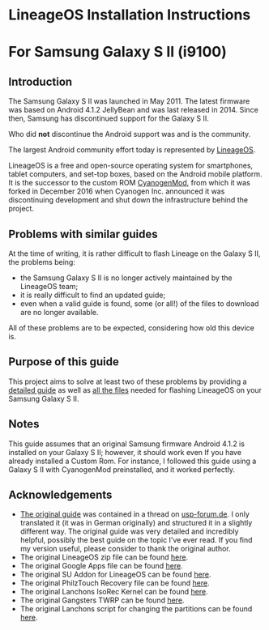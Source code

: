 # LineageOS Installation Instructions 
# For Samsung Galaxy S II (i9100)

## Introduction
The Samsung Galaxy S II was launched in May 2011. The latest firmware was based on Android 4.1.2 JellyBean and was last released in 2014. Since then, Samsung has discontinued support for the Galaxy S II.

Who did **not** discontinue the Android support was and is the community.

The largest Android community effort today is represented by [LineageOS](https://lineageos.org/).

LineageOS is a free and open-source operating system for smartphones, tablet computers, and set-top boxes, based on the Android mobile platform. It is the successor to the custom ROM [CyanogenMod](https://en.wikipedia.org/wiki/CyanogenMod), from which it was forked in December 2016 when Cyanogen Inc. announced it was discontinuing development and shut down the infrastructure behind the project.

## Problems with similar guides
At the time of writing, it is rather difficult to flash Lineage on the Galaxy S II, the problems being:
- the Samsung Galaxy S II is no longer actively maintained by the LineageOS team;
- it is really difficult to find an updated guide;
- even when a valid guide is found, some (or all!) of the files to download are no longer available.

All of these problems are to be expected, considering how old this device is.

## Purpose of this guide
This project aims to solve at least two of these problems by providing a [detailed guide](Instructions.md) as well as [all the files](./bin) needed for flashing LineageOS on your Samsung Galaxy S II.

## Notes
This guide assumes that an original Samsung firmware Android 4.1.2 is installed on your Galaxy S II; however, it should work even If you have already installed a Custom Rom. For instance, I followed this guide using a Galaxy S II with CyanogenMod preinstalled, and it worked perfectly.

## Acknowledgements
- [The original guide](https://www.usp-forum.de/threads/samsung-galaxy-s2-i9100-mit-lineage-os-14-1-android-nougat-7-1-2.138405/) was contained in a thread on [usp-forum.de](https://www.usp-forum.de/). I only translated it (it was in German originally) and structured it in a slightly different way. The original guide was very detailed and incredibly helpful, possibly the best guide on the topic I've ever read. If you find my version useful, please consider to thank the original author.
- The original LineageOS zip file can be found [here](http://files.usp-forum.de/GalaxyS2I9100/lineage-14.1-20181216-nightly-i9100-signed.zip).
- The original Google Apps file can be found [here](https://opengapps.org/).
- The original SU Addon for LineageOS can be found [here](https://download.lineageos.org/extras).
- The original PhilzTouch Recovery file can be found [here](http://files.usp-forum.de/GalaxyS2I9100/PhilZ-cwm6-XWMS3-FOP-5.15.9-signed.zip).
- The original Lanchons IsoRec Kernel can be found [here](https://androidfilehost.com/?fid=24459283995313934).
- The original Gangsters TWRP can be found [here](https://androidfilehost.com/?fid=385035244224395143).
- The original Lanchons script for changing the partitions can be found [here](https://androidfilehost.com/?w=files&flid=49911).
